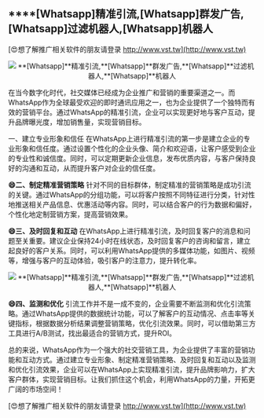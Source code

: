 ## ****[Whatsapp]**精准引流,**[Whatsapp]**群发广告,**[Whatsapp]**过滤机器人,**[Whatsapp]**机器人**

[😍想了解推广相关软件的朋友请登录 http://www.vst.tw](http://www.vst.tw)

 <center><img src="https://vst.tw/MP4/tuiguang/png/1.png" alt="**[Whatsapp]**精准引流,**[Whatsapp]**群发广告,**[Whatsapp]**过滤机器人,**[Whatsapp]**机器人"></center>

在当今数字化时代，社交媒体已经成为企业推广和营销的重要渠道之一。而WhatsApp作为全球最受欢迎的即时通讯应用之一，也为企业提供了一个独特而有效的营销平台。通过WhatsApp的精准引流，企业可以实现更好地与客户互动，提升品牌曝光度，增加销售量，实现营销目标。

一、建立专业形象和信任
在WhatsApp上进行精准引流的第一步是建立企业的专业形象和信任度。通过设置个性化的企业头像、简介和欢迎语，让客户感受到企业的专业性和诚信度。同时，可以定期更新企业信息，发布优质内容，与客户保持良好的沟通和互动，从而提升客户对企业的信任度。

**😄二、制定精准营销策略**
针对不同的目标群体，制定精准的营销策略是成功引流的关键。通过WhatsApp的分组功能，可以将客户按照不同特征进行分类，针对性地推送相关产品信息、优惠活动等内容。同时，可以结合客户的行为数据和偏好，个性化地定制营销方案，提高营销效果。

**😄三、及时回复和互动**
在WhatsApp上进行精准引流，及时回复客户的消息和问题至关重要。建议企业保持24小时在线状态，及时回复客户的咨询和留言，建立起良好的客户关系。同时，可以利用WhatsApp提供的多媒体功能，如图片、视频等，增强与客户的互动体验，吸引客户的注意力，提升转化率。

 <center><img src="https://vst.tw/MP4/tuiguang/png/4.png" alt="**[Whatsapp]**精准引流,**[Whatsapp]**群发广告,**[Whatsapp]**过滤机器人,**[Whatsapp]**机器人"></center>

**😄四、监测和优化**
引流工作并不是一成不变的，企业需要不断监测和优化引流策略。通过WhatsApp提供的数据统计功能，可以了解客户的互动情况、点击率等关键指标，根据数据分析结果调整营销策略，优化引流效果。同时，可以借助第三方工具进行A/B测试，找出最适合的营销方式，提升ROI。

总的来说，WhatsApp作为一个强大的社交营销工具，为企业提供了丰富的营销功能和互动方式。通过建立专业形象、制定精准营销策略、及时回复和互动以及监测和优化引流效果，企业可以在WhatsApp上实现精准引流，提升品牌影响力，扩大客户群体，实现营销目标。让我们抓住这个机会，利用WhatsApp的力量，开拓更广阔的市场空间！

[😍想了解推广相关软件的朋友请登录 http://www.vst.tw](http://www.vst.tw)



